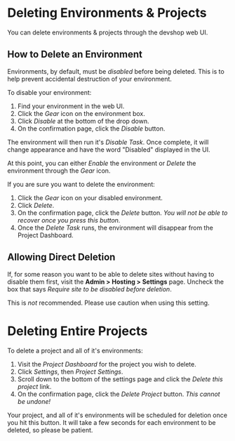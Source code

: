 Deleting Environments & Projects
================================

You can delete environments & projects through the devshop web UI.

How to Delete an Environment
----------------------------

Environments, by default, must be *disabled* before being deleted.  This is to help prevent accidental destruction of your environment.

To disable your environment:

1. Find your environment in the web UI.
2. Click the *Gear* icon on the environment box.
3. Click *Disable* at the bottom of the drop down.
4. On the confirmation page, click the *Disable* button.

The environment will then run it's *Disable Task*.  Once complete, it will change appearance and have the word "Disabled" displayed in the UI.

At this point, you can either *Enable* the environment or *Delete* the environment through the *Gear* icon.

If you are sure you want to delete the environment:

1. Click the *Gear* icon on your disabled environment.
2. Click *Delete*.
3. On the confirmation page, click the *Delete* button.  *You will not be able to recover once you press this button.*
4. Once the *Delete Task* runs, the environment will disappear from the Project Dashboard.

Allowing Direct Deletion
------------------------

If, for some reason you want to be able to delete sites without having to disable them first, visit the **Admin > Hosting > Settings** page.  Uncheck the box that says *Require site to be disabled before deletion*.

This is *not* recommended.  Please use caution when using this setting.  

Deleting Entire Projects
========================

To delete a project and all of it's environments:

1. Visit the *Project Dashboard* for the project you wish to delete.
2. Click *Settings*, then *Project Settings*.
3. Scroll down to the bottom of the settings page and click the *Delete this project* link.
4. On the confirmation page, click the *Delete Project* button. *This cannot be undone!*

Your project, and all of it's environments will be scheduled for deletion once you hit this button.  It will take a few seconds for each environment to be deleted, so please be patient.